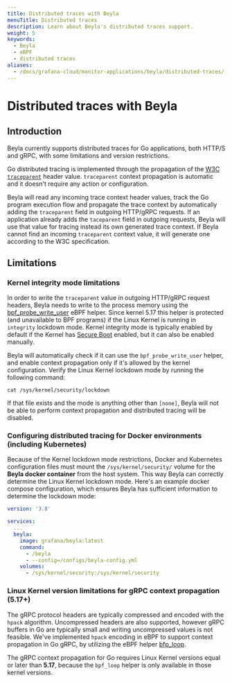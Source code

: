 ```yaml
---
title: Distributed traces with Beyla
menuTitle: Distributed traces
description: Learn about Beyla's distributed traces support.
weight: 5
keywords:
  - Beyla
  - eBPF
  - distributed traces
aliases:
  - /docs/grafana-cloud/monitor-applications/beyla/distributed-traces/
---
```


# Distributed traces with Beyla

## Introduction

Beyla currently supports distributed traces for Go applications, both HTTP/S and gRPC, with some limitations and version restrictions. 

Go distributed tracing is implemented through the propagation of the [W3C `traceparent`](https://www.w3.org/TR/trace-context/) header value. `traceparent` context propagation is automatic and it doesn't require any action or configuration.

Beyla will read any incoming trace context header values, track the Go program execution flow and propagate the trace context by automatically adding the `traceparent` field in outgoing HTTP/gRPC requests. If an application already adds the `taceparent` field in outgoing requests, Beyla will use that value for tracing instead its own generated trace context. If Beyla cannot find an incoming `traceparent` context value, it will generate one according to the W3C specification.

## Limitations

### Kernel integrity mode limitations

In order to write the `traceparent` value in outgoing HTTP/gRPC request headers, Beyla needs to write to the process memory using the [bpf_probe_write_user](https://www.man7.org/linux/man-pages/man7/bpf-helpers.7.html) eBPF helper. Since kernel 5.17 this helper is protected (and unavailable to BPF programs) if the Linux Kernel is running in `integrity` lockdown mode. Kernel integrity mode is typically enabled by default if the Kernel has [Secure Boot](https://wiki.debian.org/SecureBoot) enabled, but it can also be enabled manually.

Beyla will automatically check if it can use the `bpf_probe_write_user` helper, and enable context propagation only if it's allowed by the kernel configuration. Verify the Linux Kernel lockdown mode by running the following command:

```shell
cat /sys/kernel/security/lockdown
```

If that file exists and the mode is anything other than `[none]`, Beyla will not be able to perform context propagation and distributed tracing will be disabled.

### Configuring distributed tracing for Docker environments (including Kubernetes)

Because of the Kernel lockdown mode restrictions, Docker and Kubernetes configuration files must mount the `/sys/kernel/security/` volume for the **Beyla docker container** from the host system. This way Beyla can correctly determine the Linux Kernel lockdown mode. Here's an example docker compose configuration, which ensures Beyla has sufficient information to determine the lockdown mode:

```yaml
version: '3.8'

services:
  ...
  beyla:
    image: grafana/beyla:latest
    command:
      - /beyla
      - --config=/configs/beyla-config.yml
    volumes:
      - /sys/kernel/security:/sys/kernel/security
```

### Linux Kernel version limitations for gRPC context propagation (5.17+)

The gRPC protocol headers are typically compressed and encoded with the `hpack` algorithm. Uncompressed headers are also supported, however gRPC buffers in Go are typically small and writing uncompressed values is not feasible. We've implemented `hpack` encoding in eBPF to support context propagation in Go gRPC, by utilizing the eBPF helper [bfp_loop](https://www.man7.org/linux/man-pages/man7/bpf-helpers.7.html).

The gRPC context propagation for Go requires Linux Kernel versions equal or later than **5.17**, because the `bpf_loop` helper is only available in those kernel versions.

